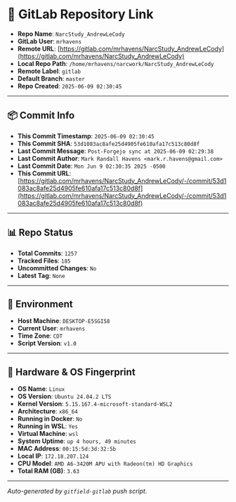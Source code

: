 # 🔗 GitLab Repository Link

- **Repo Name**: `NarcStudy_AndrewLeCody`
- **GitLab User**: `mrhavens`
- **Remote URL**: [https://gitlab.com/mrhavens/NarcStudy_AndrewLeCody](https://gitlab.com/mrhavens/NarcStudy_AndrewLeCody)
- **Local Repo Path**: `/home/mrhavens/narcwork/NarcStudy_AndrewLeCody`
- **Remote Label**: `gitlab`
- **Default Branch**: `master`
- **Repo Created**: `2025-06-09 02:30:45`

---

## 📦 Commit Info

- **This Commit Timestamp**: `2025-06-09 02:30:45`
- **This Commit SHA**: `53d1083ac8afe25d4905fe610afa17c513c80d8f`
- **Last Commit Message**: `Post-Forgejo sync at 2025-06-09 02:29:38`
- **Last Commit Author**: `Mark Randall Havens <mark.r.havens@gmail.com>`
- **Last Commit Date**: `Mon Jun 9 02:30:35 2025 -0500`
- **This Commit URL**: [https://gitlab.com/mrhavens/NarcStudy_AndrewLeCody/-/commit/53d1083ac8afe25d4905fe610afa17c513c80d8f](https://gitlab.com/mrhavens/NarcStudy_AndrewLeCody/-/commit/53d1083ac8afe25d4905fe610afa17c513c80d8f)

---

## 📊 Repo Status

- **Total Commits**: `1257`
- **Tracked Files**: `185`
- **Uncommitted Changes**: `No`
- **Latest Tag**: `None`

---

## 🧽 Environment

- **Host Machine**: `DESKTOP-E5SGI58`
- **Current User**: `mrhavens`
- **Time Zone**: `CDT`
- **Script Version**: `v1.0`

---

## 🧬 Hardware & OS Fingerprint

- **OS Name**: `Linux`
- **OS Version**: `Ubuntu 24.04.2 LTS`
- **Kernel Version**: `5.15.167.4-microsoft-standard-WSL2`
- **Architecture**: `x86_64`
- **Running in Docker**: `No`
- **Running in WSL**: `Yes`
- **Virtual Machine**: `wsl`
- **System Uptime**: `up 4 hours, 49 minutes`
- **MAC Address**: `00:15:5d:3d:32:5b`
- **Local IP**: `172.18.207.124`
- **CPU Model**: `AMD A6-3420M APU with Radeon(tm) HD Graphics`
- **Total RAM (GB)**: `3.63`

---

_Auto-generated by `gitfield-gitlab` push script._
